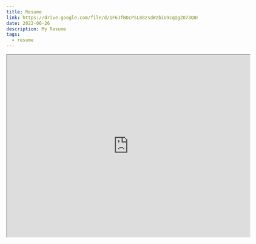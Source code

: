 ```yaml
---
title: Resume
link: https://drive.google.com/file/d/1F6JfBOcPSL88zsdWzbiU9cqQgZO73Q0P/view
date: 2022-06-26
description: My Resume
tags:
  - resume
---
```


<iframe src="https://drive.google.com/file/d/1F6JfBOcPSL88zsdWzbiU9cqQgZO73Q0P/preview" width="640" height="480"></iframe>
